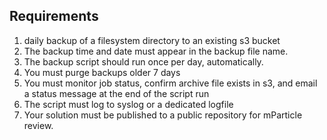 ## Requirements

1. daily backup of a filesystem directory to an existing s3 bucket
2. The backup time and date must appear in the backup file name.
3. The backup script should run once per day, automatically.
4. You must purge backups older 7 days
5. You must monitor job status, confirm archive file exists in s3, and email a status message at the
end of the script run
6. The script must log to syslog or a dedicated logfile
7. Your solution must be published to a public repository for mParticle review.